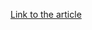 [Link to the article](https://threat.boutique/2025/02/fortifying-cyber-defenses-correlating-data-leaks-llms-and-official-guidelines-to-combat-ransomware)
